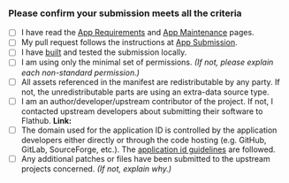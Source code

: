 ### Please confirm your submission meets all the criteria

<!-- Please replace each `[ ]` by `[X]` when the step is complete -->

- [ ] I have read the [App Requirements][reqs] and [App Maintenance][maint] pages.
- [ ] My pull request follows the instructions at [App Submission][submission].
- [ ] I have [built][build] and tested the submission locally.
- [ ] I am using only the minimal set of permissions. *(If not, please explain each non-standard permission.)*
- [ ] All assets referenced in the manifest are redistributable by any party.  If not, the unredistributable parts are using an extra-data source type.
- [ ] I am an author/developer/upstream contributor of the project. If not, I contacted upstream developers about submitting their software to Flathub. **Link:**
- [ ] The domain used for the application ID is controlled by the application developers either directly or through the code hosting (e.g. GitHub, GitLab, SourceForge, etc.). The [application id guidelines][app-id] are followed.
- [ ] Any additional patches or files have been submitted to the upstream projects concerned. *(If not, explain why.)*

[reqs]: https://docs.flathub.org/docs/for-app-authors/requirements
[maint]: https://docs.flathub.org/docs/for-app-authors/maintanance
[submission]: https://docs.flathub.org/docs/for-app-authors/submission
[build]: https://docs.flathub.org/docs/for-app-authors/submission/#before-submission
[app-id]: https://docs.flathub.org/docs/for-app-authors/requirements#application-id
